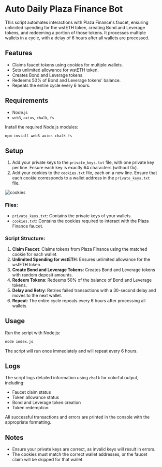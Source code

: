 
# Auto Daily Plaza Finance Bot

This script automates interactions with Plaza Finance's faucet, ensuring unlimited spending for the wstETH token, creating Bond and Leverage tokens, and redeeming a portion of those tokens. It processes multiple wallets in a cycle, with a delay of 6 hours after all wallets are processed.

## Features
- Claims faucet tokens using cookies for multiple wallets.
- Sets unlimited allowance for wstETH token.
- Creates Bond and Leverage tokens.
- Redeems 50% of Bond and Leverage tokens' balance.
- Repeats the entire cycle every 6 hours.

## Requirements
- Node.js
- `web3`, `axios`, `chalk`, `fs`

Install the required Node.js modules:

```bash
npm install web3 axios chalk fs
```

## Setup

1. Add your private keys to the `private_keys.txt` file, with one private key per line. Ensure each key is exactly 64 characters (without 0x).
2. Add your cookies to the `cookies.txt` file, each on a new line. Ensure that each cookie corresponds to a wallet address in the `private_keys.txt` file.
   
![cookies](https://github.com/user-attachments/assets/51d4fc43-6b76-466b-bea9-a63858f26551)

### Files:
- `private_keys.txt`: Contains the private keys of your wallets.
- `cookies.txt`: Contains the cookies required to interact with the Plaza Finance faucet.

### Script Structure:

1. **Claim Faucet**: Claims tokens from Plaza Finance using the matched cookie for each wallet.
2. **Unlimited Spending for wstETH**: Ensures unlimited allowance for the wstETH token.
3. **Create Bond and Leverage Tokens**: Creates Bond and Leverage tokens with random deposit amounts.
4. **Redeem Tokens**: Redeems 50% of the balance of Bond and Leverage tokens.
5. **Delay and Retry**: Retries failed transactions with a 30-second delay and moves to the next wallet.
6. **Repeat**: The entire cycle repeats every 6 hours after processing all wallets.

## Usage

Run the script with Node.js:

```bash
node index.js
```

The script will run once immediately and will repeat every 6 hours.

## Logs

The script logs detailed information using `chalk` for colorful output, including:
- Faucet claim status
- Token allowance status
- Bond and Leverage token creation
- Token redemption

All successful transactions and errors are printed in the console with the appropriate formatting.

## Notes

- Ensure your private keys are correct, as invalid keys will result in errors.
- The cookies must match the correct wallet addresses, or the faucet claim will be skipped for that wallet.

